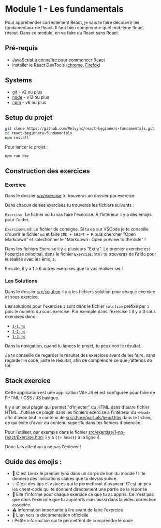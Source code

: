 # Module 1 - Les fundamentals

Pour appréhender correctement React, je vais te faire découvrir les fondamentaux de React.
Il faut bien comprendre quel problème React résout. Dans ce module, on va faire du React
sans React.

## Pré-requis

- [JavaScript à connaître pour commencer React](https://codelynx.dev/posts/javascript-known-to-start-react)
- Installer le React DevTools ([chrome](https://chrome.google.com/webstore/detail/react-developer-tools/fmkadmapgofadopljbjfkapdkoienihi?hl=en), [Firefox](https://addons.mozilla.org/en-US/firefox/addon/react-devtools/))

## Systems

- [git](https://git-scm.com/downloads) - v2 ou plus
- [node](https://nodejs.org/en/) - v12 ou plus
- [npm](https://nodejs.org/en/) - v6 ou plus

## Setup du projet

```bash
git clone https://github.com/Melvynx/react-beginners-fundamentals.git
cd react-beginners-fundamentals
npm install
```

Pour lancer le projet :

```bash
npm run dev
```

## Construction des exercices

### Exercice

Dans le dossier [src/exercise](src/exercise) tu trouveras un dossier par exercice.

Dans chacun de ses exercises tu trouveras les fichiers suivants :

`Exercise`: Le fichier où tu vas faire l'exercise. À l'intérieur il y a des émojis pour t'aider.

`ExerciseN.md`: Le fichier de consigne. Si tu es sur VSCode je te conseille d'ouvrir le
fichier `md` et faire `CMD + SHIFT + P` puis chercher "Open Markdown" et sélectionner le
"Markdown : Open preview to the side" !

Dans les fichiers Exercise il y a plusieurs "Extra". Le premier exercise est l'exercise
principal, dans le fichier `Exercise.html` tu trouveras de l'aide pour le réalisé avec les émojis.

Ensuite, il y a 1 à 6 autres exercises que tu vas réaliser seul.

### Les Solutions

Dans le dossier [src/solution](src/solution) il y a les fichiers solution pour
chaque exercice et sous exercice.

Les solutions pour l'exercise `1` sont dans le fichier `solution` préfixé par `1` puis le numéro
du sous exercise. Par exemple dans l'exercise `1` il y a 3 sous exercises donc :

- [`1-1.js`](src/solution/1-1.js)
- [`1-2.js`](src/solution/1-2.js)
- [`1-3.js`](src/solution/1-3.js)

Dans la navigation, quand tu lances le projet, tu peux voir le résultat.

Je te conseille de regarder le résultat des exercices avant de les faire, sans regarder le code,
juste le résultat, afin de comprendre ce que j'attends de toi.

## Stack exercice

Cette application est une application Vite.JS et est configurée pour faire de
l'HTML / CSS / JS basique.

Il y a un seul plugin qui permet "d'injecter" du HTML dans d'autre fichier HTML.
J'utilise ce plugin dans les fichiers exercise à l'intérieur du `<Head>` afin
d'avoir tout le contenu de [src/chore/partials/head.hbs](src/chore/partials/head.hbs)
dans le fichier, ce qui évite d'avoir du contenu superflu dans tes fichiers d'exercice.

Pour l'utiliser, par exemple dans le fichier [src/exercise/1-no-react/Exercise.html](src/exercise/1-no-react/Exercise.html)
il y a `{{> head}}` à la ligne 4.

Donc fais attention à ne pas l'enlever !

## Guide des émojis :

- 🦁 C'est Lienx le premier lynx dans un corps de lion du monde ! Il te donnera des indications claires que tu devras suivre.
- 💡 C'est des tips et astuces qui te permettront d'avancer. C'est un peu les cheat-code qui te donnent directement une partie de la réponse
- 💌 Elle t'informe pour chaque exercice ce que tu as appris. Ce n'est pas que dans l'exercice que tu apprends mais aussi dans la vidéo correction associée.
- ⚠️ Information importante à lire avant de faire l'exercice
- 📖 Lien vers la documentation officielle
- ℹ️ Petite information qui te permettent de comprendre le code
